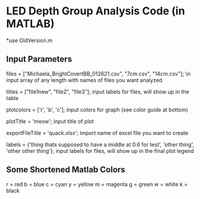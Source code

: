 # LED Depth Group Analysis Code (in MATLAB)

*use OldVersion.m

## Input Parameters
files = ["Michaela_BrightCovertBB_012621.csv", "7cm.csv", "14cm.csv"]; \n
input array of any length with names of files you want analyzed

titles = ["file1new", "file2", "file3"];
input labels for files, will show up in the table

plotcolors = ['r', 'b', 'c'];
input colors for graph (see color guide at bottom)

plotTitle = 'meow';
input title of plot

exportFileTitle = 'quack.xlsx';
import name of excel file you want to create

labels = {'thing thats supposed to have a middle at 0.6 for test', 'other thing', 'other other thing'};
input labels for files, will show up in the final plot legend 

## Some Shortened Matlab Colors
r = red
b = blue
c = cyan
y = yellow
m = magenta
g = green
w = white
k = black

